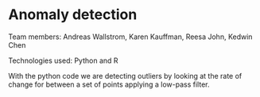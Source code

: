 # Anomaly detection

Team members: Andreas Wallstrom, Karen Kauffman, Reesa John, Kedwin Chen


Technologies used: Python and R

With the python code we are detecting outliers by looking at the rate of change for between a set of points applying a low-pass filter. 
